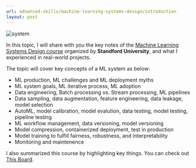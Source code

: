 ```yaml
---
url: advanced-skills/machine-learning-systems-design/introduction
layout: post
---
```


![system][system]

In this topic, I will share with you the key notes of the [Machine Learning Systems Design course](https://stanford-cs329s.github.io/index.html) organized by **Standford University**, and what I experienced in real-world projects.

The topic will cover key concepts of a ML system as below:

- ML production, ML challenges and ML deployment myths
- ML system goals, ML iterative process, ML adoption
- Data engineering, Batch processing vs. Stream processing, ML pipelines
- Data sampling, data augmentation, feature engineering, data leakage, model selection
- AutoML, model calibration, model evalution, data testing, model testing, pipeline testing
- ML workflow management, data versioning, model versioning
- Model compression, containerized deployment, test in production
- Model training to fulfill fairness, robustness, and interpretability
- Monitoring and maintenence

I also summarized this course by highlighting key things. You can check out [This Board](https://whimsical.com/cs-329s-machine-learning-systems-design-note-E7oPi8C6VUU89j8yPJdgzK@2Ux7TurymLxaSgJ7VvRt).

<!-- MARKDOWN LINKS & IMAGES -->

[system]: /assets/images/advanced-skills/machine-learning-systems-design/introduction/system.jpeg
